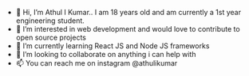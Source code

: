 - 👋 Hi, I’m Athul I Kumar.. I am 18 years old and am currently a 1st year engineering student. 
- 👀 I’m interested in web development and would love to contribute to open source projects
- 🌱 I’m currently learning React JS and Node JS frameworks
- 💞️ I’m looking to collaborate on anything i can help with 
- 📫 You can reach me on instagram @athulikumar

<!---
Athul0507/Athul0507 is a ✨ special ✨ repository because its `README.md` (this file) appears on your GitHub profile.
You can click the Preview link to take a look at your changes.
--->
